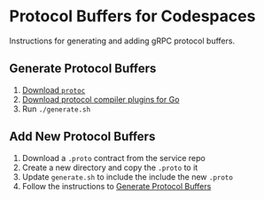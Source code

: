 # Protocol Buffers for Codespaces

Instructions for generating and adding gRPC protocol buffers.

## Generate Protocol Buffers

1. [Download `protoc`](https://grpc.io/docs/protoc-installation/)
2. [Download protocol compiler plugins for Go](https://grpc.io/docs/languages/go/quickstart/)
3. Run `./generate.sh`

## Add New Protocol Buffers

1. Download a `.proto` contract from the service repo
2. Create a new directory and copy the `.proto` to it
3. Update `generate.sh` to include the include the new `.proto`
4. Follow the instructions to [Generate Protocol Buffers](#generate-protocol-buffers)
